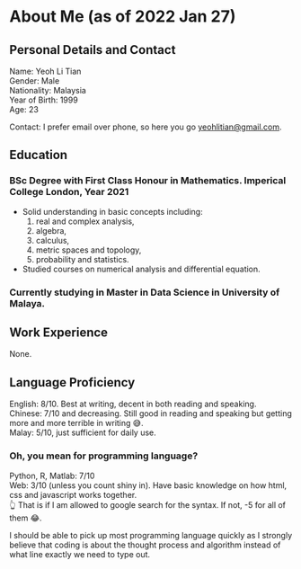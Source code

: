 # About Me (as of 2022 Jan 27)
## Personal Details and Contact

Name: Yeoh Li Tian \
Gender: Male \
Nationality: Malaysia \
Year of Birth: 1999 \
Age: 23

Contact:
I prefer email over phone, so here you go yeohlitian@gmail.com.

## Education
### BSc Degree with First Class Honour in Mathematics. Imperical College London, Year 2021
<ul>
  <li> Solid understanding in basic concepts including:
    <ol> 
      <li> real and complex analysis,  </li>
      <li> algebra, </li>
      <li> calculus, </li>
      <li> metric spaces and topology, </li>
      <li>probability and statistics. </li>
    </ol>
  </li>
  <li> Studied courses on numerical analysis and differential equation.  </li>
</ul>

### Currently studying in Master in Data Science in University of Malaya.

## Work Experience
None.

## Language Proficiency
English: 8/10. Best at writing, decent in both reading and speaking. \
Chinese: 7/10 and decreasing. Still good in reading and speaking but getting more and more terrible in writing :sweat_smile:. \
Malay: 5/10, just sufficient for daily use.

### Oh, you mean for programming language?
Python, R, Matlab: 7/10 \
Web: 3/10 (unless you count shiny in). Have basic knowledge on how html, css and javascript works together. \
:point_up_2: That is if I am allowed to google search for the syntax. If not, -5 for all of them :joy:. 

I should be able to pick up most programming language quickly as I strongly believe that coding is about the thought process and algorithm 
instead of what line exactly we need to type out.

